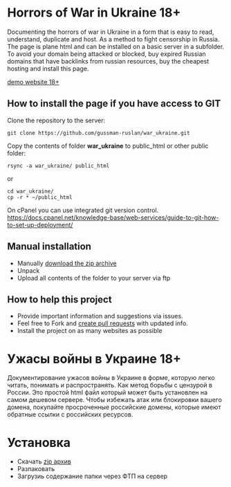 
# Horrors of War in Ukraine 18+

Documenting the horrors of war in Ukraine in a form that is easy to read, understand, duplicate and host. 
As a method to fight censorship in Russia. The page is plane html and can be installed on a basic server in a subfolder. 
To avoid your domain being attacked or blocked, buy expired Russian domains that have backlinks from russian resources, buy the cheapest hosting and install this page.

[demo website 18+](https://gussman-ruslan.github.io/war_ukraine/)

## How to install the page if you have access to GIT

Clone the repository to the server:

`git clone https://github.com/gussman-ruslan/war_ukraine.git`

Copy the contents of folder **war_ukraine** to public_html or other public folder:

`rsync -a war_ukraine/ public_html`

or

```
cd war_ukraine/
cp -r * ~/public_html
```

On cPanel you can use integrated git version control.
https://docs.cpanel.net/knowledge-base/web-services/guide-to-git-how-to-set-up-deployment/

## Manual installation

* Manually [download the zip archive](https://github.com/gussman-ruslan/war_ukraine/archive/refs/heads/main.zip) 
* Unpack
* Upload all contents of the folder to your server via ftp

## How to help this project
* Provide important information and suggestions via issues.
* Feel free to Fork and [create pull requests](https://www.wikihow.com/Create-a-Pull-Request-on-Github) with updated info.
* Install the project on as many websites as possible


# Ужасы войны в Украине 18+ 

Документирование ужасов войны в Украине в форме, которую легко читать, понимать и распространять. Как метод борьбы с цензурой в России. Это простой html файл который может быть установлен на самом дешевом сервере. Чтобы избежать атак или блокировки вашего домена, покупайте просроченные российские домены, которые имеют обратные ссылки с российских ресурсов.


# Установка

* Скачать [zip архив](https://github.com/gussman-ruslan/war_ukraine/archive/refs/heads/main.zip) 
* Разпаковать
* Загрузиь содержание папки через ФТП на сервер
